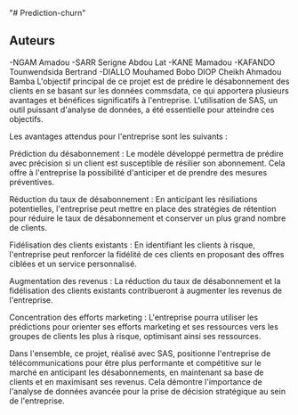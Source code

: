 "# Prediction-churn" 

## Auteurs
-NGAM Amadou
-SARR Serigne Abdou Lat
-KANE Mamadou
-KAFANDO Tounwendsida Bertrand
-DIALLO Mouhamed Bobo
DIOP Cheikh Ahmadou Bamba
L'objectif principal de ce projet est de prédire le désabonnement des clients en se basant sur les données commsdata, ce qui apportera plusieurs avantages et bénéfices significatifs à l'entreprise. L'utilisation de SAS, un outil puissant d'analyse de données, a été essentielle pour atteindre ces objectifs.

Les avantages attendus pour l'entreprise sont les suivants :

Prédiction du désabonnement : Le modèle développé permettra de prédire avec précision si un client est susceptible de résilier son abonnement. Cela offre à l'entreprise la possibilité d'anticiper et de prendre des mesures préventives.

Réduction du taux de désabonnement : En anticipant les résiliations potentielles, l'entreprise peut mettre en place des stratégies de rétention pour réduire le taux de désabonnement et conserver un plus grand nombre de clients.

Fidélisation des clients existants : En identifiant les clients à risque, l'entreprise peut renforcer la fidélité de ces clients en proposant des offres ciblées et un service personnalisé.

Augmentation des revenus : La réduction du taux de désabonnement et la fidélisation des clients existants contribueront à augmenter les revenus de l'entreprise.

Concentration des efforts marketing : L'entreprise pourra utiliser les prédictions pour orienter ses efforts marketing et ses ressources vers les groupes de clients les plus à risque, optimisant ainsi ses ressources.

Dans l'ensemble, ce projet, réalisé avec SAS, positionne l'entreprise de télécommunications pour être plus performante et compétitive sur le marché en anticipant les désabonnements, en maintenant sa base de clients et en maximisant ses revenus. Cela démontre l'importance de l'analyse de données avancée pour la prise de décision stratégique au sein de l'entreprise.
